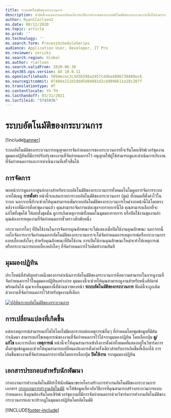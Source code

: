 ```yaml
---
title: ระบบอัตโนมัติของกระบวนการ
description: หัวข้อนี้จะแสดงรายละเอียดเกี่ยวกับวิธีการทำงานของระบบอัตโนมัติของกระบวนการเพื่อให้สามารถจัดกำหนดการของกระบวนการที่จะรันโดยเซิร์ฟเวอร์ชุดงานได้อย่างง่าย
author: RyanCCarlson2
ms.date: 08/12/2020
ms.topic: article
ms.prod: ''
ms.technology: ''
ms.search.form: ProcessScheduleSeries
audience: Application User, Developer, IT Pro
ms.reviewer: sericks
ms.search.region: Global
ms.author: rcarlson
ms.search.validFrom: 2020-06-30
ms.dyn365.ops.version: AX 10.0.11
ms.openlocfilehash: 509decec3c3d3b598a2457cddba4896730480ec6
ms.sourcegitcommit: 074b6e212d19dd5d84881d1cdd096611a18c207f
ms.translationtype: HT
ms.contentlocale: th-TH
ms.lasthandoff: 03/31/2021
ms.locfileid: "5745936"
---
```

# <a name="process-automation"></a>ระบบอัตโนมัติของกระบวนการ

[!include[banner](../includes/banner.md)]

ระบบอัตโนมัติของกระบวนการอนุญาตการจัดกำหนดการของกระบวนการที่จะรันโดยเซิร์ฟเวอร์ชุดงาน มุมมองปฏิทินที่มีการปรับปรุงของงานที่จัดกำหนดการไว้ อนุญาตให้ผู้ใช้สามารถดูและดำเนินการกับงานที่จัดกำหนดการและการดำเนินงานที่เสร็จสิ้นได้

## <a name="administration"></a>การจัดการ

พบหน้าการดูแลจากศูนย์กลางสำหรับระบบอัตโนมัติของกระบวนการทั้งหมดในโมดูลการจัดการระบบภายใต้เมนู **การตั้งค่า** หน้านี้จะแสดงรายการะบบอัตโนมัติของกระบวนการ (ชุด) ทั้งหมดที่ตั้งค่าไว้ในระบบ นอกจากนี้ยังจะช่วยให้คุณสามารถเพิ่มระบบอัตโนมัติของกระบวนการใหม่จากหน้านี้ได้โดยตรง หลังจากที่มีการตั้งค่าชุดงานแล้ว คุณสามารถจัดการแต่ละชุดจากรายการนี้ได้ คุณสามารถเลือกที่จะแก้ไขทั้งชุดได้ ให้ลบทั้งชุดนั้น ดูการเกิดเหตุการณ์ทั้งหมดในมุมมองรายการ หรือปิดใช้งานชุดงานถ้าคุณต้องการหยุดงานที่จัดกำหนดการชั่วคราวสักพักหนึ่ง 

กระบวนการใดๆ ที่ปิดใช้งานในการจัดการคุณลักษณะจะไม่แสดงเมื่อปิดใช้งานคุณลักษณะ นอกจากนี้ กลไกจัดการการจัดกำหนดการอัตโนมัติของกระบวนการจะไม่จัดกำหนดการเหตุการณ์หรือกระบวนการแบบเบื้องหลังใดๆ สำหรับคุณลักษณะที่ปิดใช้งาน การเปิดใช้งานคุณลักษณะใหม่จะทำให้เหตุการณ์หรือกระบวนการแบบเบื้องหลังใดๆ ที่จัดกำหนดการไว้อดีตทำงานทันที

## <a name="calendar-view"></a>มุมมองปฏิทิน

ประโยชน์ที่สำคัญอย่างหนึ่งของการดำเนินการอัตโนมัติของกระบวนการคือความสามารถในการดูงานที่จัดกำหนดการไว้ในมุมมองปฏิทินอย่างง่าย  มุมมองนี้จะช่วยให้คุณสามารถดูงานสำหรับหนึ่งสัปดาห์พร้อมกันได้ คุณจะเห็นมุมมองนี้ที่ด้านขวาของหน้า **ระบบอัตโนมัติของกระบวนการ** ฟิลด์นี้จะถูกเติมด้วยงานที่จัดกำหนดการไว้สำหรับชุดงานที่เลือก 

[![ปฎิทินระบบอัตโนมัติของกระบวนการ](./media/CalendarView2.png)](./media/CalendarView2.png)

## <a name="occurrence-changes"></a>การเปลี่ยนแปลงที่เกิดขึ้น

แต่ละเหตุการณ์สามารถแก้ไขได้โดยไม่มีผลกระทบต่อเหตุการณ์อื่นๆ ที่กำหนดโดยชุดข้อมูลที่มีต้นกำเนิดมา สามารถแก้ไขเหตุการณ์ของงานที่จัดกำหนดการไว้ได้จากมุมมองปฏิทิน โดยเลือกปุ่ม **ดู/แก้ไข** และการเลือก **เหตุการณ์** หน้านี้จะให้คุณสามารถเข้าถึงการตั้งค่าทั้งหมดที่แสดงอยู่ในวิซาร์ดการตั้งค่าชุดข้อมูลและช่วยให้คุณสามารถเปลี่ยนแปลงการตั้งค่าครั้งเดียวสำหรับการเกิดขึ้นที่เลือกได้ การเกิดขึ้นของงานที่จัดกำหนดการอาจปิดโดยการเลือกปุ่ม **ปิดใช้งาน** จากมุมมองปฏิทิน

## <a name="developer-documentation"></a>เอกสารประกอบสำหรับนักพัฒนา

กรอบงานการทำงานอัตโนมัติทำให้นักพัฒนาขยายโครงสร้างการทำงานอัตโนมัติของกระบวนการ เอกสาร [กรอบงานการทำงานอัตโนมัติ](../process-automation/process-automation-framework.md) จะให้ข้อมูลเกี่ยวกับวิธีการที่คุณสามารถสร้างกระบวนการแบบกำหนดเอง ซึ่งคุณต้องรันโดยเซิร์ฟเวอร์ชุดงานที่มีการจัดกำหนดการด้วยวิซาร์ดการทำงานอัตโนมัติของกระบวนการและจะปรากฏในมุมมองปฏิทินโดยอัตโนมัติ


[!INCLUDE[footer-include](../../../includes/footer-banner.md)]